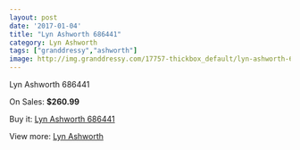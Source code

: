 ```yaml
---
layout: post
date: '2017-01-04'
title: "Lyn Ashworth 686441"
category: Lyn Ashworth
tags: ["granddressy","ashworth"]
image: http://img.granddressy.com/17757-thickbox_default/lyn-ashworth-686441.jpg
---
```

Lyn Ashworth 686441

On Sales: **$260.99**
<a href="https://www.granddressy.com/en/lyn-ashworth/16756-lyn-ashworth-686441.html"><amp-img layout="responsive" width="600" height="600" src="//img.granddressy.com/17757-thickbox_default/lyn-ashworth-686441.jpg" alt="Lyn Ashworth 686441 0" /></a>

Buy it: [Lyn Ashworth 686441](https://www.granddressy.com/en/lyn-ashworth/16756-lyn-ashworth-686441.html "Lyn Ashworth 686441")

View more: [Lyn Ashworth](https://www.granddressy.com/en/10-lyn-ashworth "Lyn Ashworth")